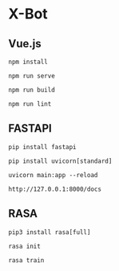 # X-Bot


## Vue.js 


```
npm install
```

```
npm run serve
```

```
npm run build
```

```
npm run lint
```


## FASTAPI 

```
pip install fastapi
```

```
pip install uvicorn[standard]
```

```
uvicorn main:app --reload
```

```
http://127.0.0.1:8000/docs
```


## RASA 


```
pip3 install rasa[full]
```

```
rasa init
```

```
rasa train
```

